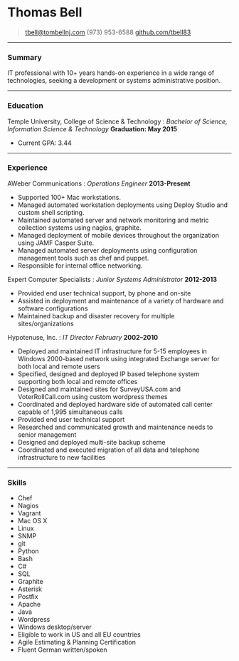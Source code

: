 # Thomas Bell

> tbell@tombellnj.com
> (973) 953-6588
> [github.com/tbell83](http://www.github.com/tbell83)

------

### Summary

IT professional with 10+ years hands-on experience in a wide range of technologies, seeking a development or systems administrative position.

------

### Education

Temple University, College of Science & Technology
: *Bachelor of Science, Information Science & Technology*
  __Graduation: May 2015__
* Current GPA: 3.44

------

### Experience

AWeber Communications
: *Operations Engineer*
  __2013-Present__
* Supported 100+ Mac workstations.
* Managed automated workstation deployments using Deploy Studio and custom shell scripting.
* Maintained automated server and network monitoring and metric collection systems using nagios, graphite.
* Managed deployment of mobile devices throughout the organization using JAMF Casper Suite.
* Managed automated server deployments using configuration management tools such as chef and puppet.
* Responsible for internal office networking.

Expert Computer Specialists
: *Junior Systems Administrator*
  __2012-2013__
* Provided end user technical support, by phone and on-site
* Assisted in deployment and maintenance of a variety of hardware and software configurations
* Maintained backup and disaster recovery for multiple sites/organizations

Hypotenuse, Inc.
: *IT Director​ February*
  __2002–2010__
* Deployed and maintained IT infrastructure for 5-15 employees in Windows 2000-based network using integrated Exchange server for both local and remote users
* Specified, designed and deployed IP based telephone system supporting both local and remote offices
* Designed and maintained sites for SurveyUSA.com and VoterRollCall.com using custom wordpress themes
* Coordinated and deployed hardware side of automated call center capable of 1,995 simultaneous calls
* Provided end user technical support
* Researched and communicated growth and maintenance needs to senior management
* Designed and deployed multi-site backup scheme
* Coordinated and executed migration of all data and telephone infrastructure to new facilities

------

### Skills

* Chef
* Nagios
* Vagrant
* Mac OS X
* Linux
* SNMP
* git
* Python
* Bash
* C#
* SQL
* Graphite
* Asterisk
* Postfix
* Apache
* Java
* Wordpress
* Windows desktop/server
* Eligible to work in US and all EU countries
* Agile Estimating & Planning Certification
* Fluent German written/spoken
